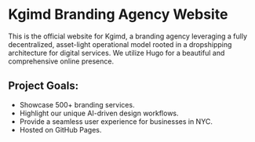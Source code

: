 # Kgimd Branding Agency Website

This is the official website for Kgimd, a branding agency leveraging a fully decentralized, asset-light operational model rooted in a dropshipping architecture for digital services. We utilize Hugo for a beautiful and comprehensive online presence.

## Project Goals:
- Showcase 500+ branding services.
- Highlight our unique AI-driven design workflows.
- Provide a seamless user experience for businesses in NYC.
- Hosted on GitHub Pages.